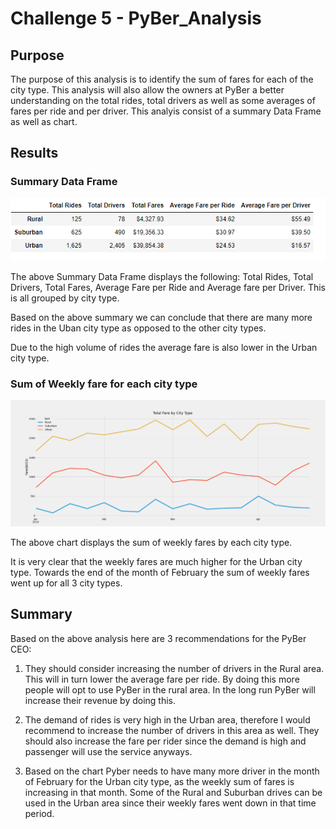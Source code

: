 # Challenge 5 - PyBer_Analysis

## Purpose

The purpose of this analysis is to identify the sum of fares for each of the city type. This analysis will also allow the owners at PyBer a better understanding on the total rides, total drivers as well as some averages of fares per ride and per driver. This analyis consist of a summary Data Frame as well as chart.

## Results

### Summary Data Frame

![Summary Data Frame](/analysis/Summary_DF.PNG)

The above Summary Data Frame displays the following: Total Rides, Total Drivers, Total Fares, Average Fare per Ride and Average fare per Driver. This is all grouped by city type.

Based on the above summary we can conclude that there are many more rides in the Uban city type as opposed to the other city types.

Due to the high volume of rides the average fare is also lower in the Urban city type.

### Sum of Weekly fare for each city type

![Sum of Weekly fare for each city type](/analysis/PyBer_Fare_Summary.png)

The above chart displays the sum of weekly fares by each city type.

It is very clear that the weekly fares are much higher for the Urban city type. Towards the end of the month of February the sum of weekly fares went up for all 3 city types.

## Summary

Based on the above analysis here are 3 recommendations for the PyBer CEO:

1. They should consider increasing the number of drivers in the Rural area. This will in turn lower the average fare per ride. By doing this more people will opt to use PyBer in the rural area. In the long run PyBer will increase their revenue by doing this.

2. The demand of rides is very high in the Urban area, therefore I would recommend to increase the number of drivers in this area as well. They should also increase the fare per rider since the demand is high and passenger will use the service anyways.

3. Based on the chart Pyber needs to have many more driver in the month of February for the Urban city type, as the weekly sum of fares is increasing in that month. Some of the Rural and Suburban drives can be used in the Urban area since their weekly fares went down in that time period.
